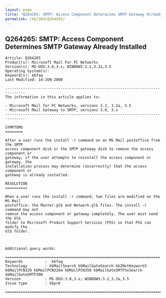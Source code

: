 ```yaml
---
layout: page
title: "Q264265: SMTP: Access Component Determines SMTP Gateway Already Installed"
permalink: /kb/264/Q264265/
---
```


## Q264265: SMTP: Access Component Determines SMTP Gateway Already Installed

	Article: Q264265
	Product(s): Microsoft Mail For PC Networks
	Version(s): MS-DOS:3.0,3.x; WINDOWS:3.2,3.2a,3.5
	Operating System(s): 
	Keyword(s): kbfaq
	Last Modified: 14-JUN-2000
	
	-------------------------------------------------------------------------------
	The information in this article applies to:
	
	- Microsoft Mail for PC Networks, versions 3.2, 3.2a, 3.5 
	- Microsoft Mail Gateway to SMTP, versions 3.0, 3.x 
	-------------------------------------------------------------------------------
	
	SYMPTOMS
	========
	
	After a user runs the install -r command on an MS Mail postoffice from the SMTP
	access component disk or the SMTP gateway disk to remove the access component or
	gateway, if the user attempts to reinstall the access component or gateway, the
	installation process may determine (incorrectly) that the access component or
	gateway is already installed.
	
	RESOLUTION
	==========
	
	When a user runs the install -r command, two files are modified on the MS Mail
	postoffice: the Master.glb and Network.glb files. The install -r command may not
	remove the access component or gateway completely. The user must send the Glb
	folder to Microsoft Product Support Services (PSS) so that PSS can modify the
	Glb folder.
	
	
	
	Additional query words:
	
	======================================================================
	Keywords          :  kbfaq
	Technology        : kbMailSearch kbMailGateSearch kbZNotKeyword3 kbMailPCN320 kbMailPCN320a kbMailPCN350 kbMailGateSMTP3xSearch kbMailGateSMTP300
	Version           : MS-DOS:3.0,3.x; WINDOWS:3.2,3.2a,3.5
	Issue type        : kbprb
	
	=============================================================================
	
